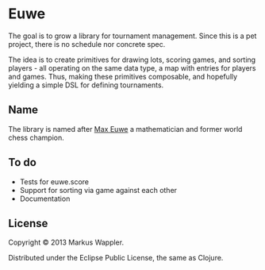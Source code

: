 # Euwe

The goal is to grow a library for tournament management.
Since this is a pet project, there is no schedule nor
concrete spec.

The idea is to create primitives for drawing lots, scoring
games, and sorting players - all operating on the same data
type, a map with entries for players and games. Thus, making
these primitives composable, and hopefully yielding a simple
DSL for defining tournaments.

## Name
The library is named after [Max Euwe][euwe] a mathematician
and former world chess champion.

[euwe]: http://en.wikipedia.org/wiki/Max_Euwe "Wikipedia"

## To do
* Tests for euwe.score
* Support for sorting via game against each other
* Documentation

## License

Copyright © 2013 Markus Wappler.

Distributed under the Eclipse Public License, the same as Clojure.
